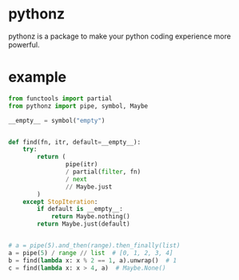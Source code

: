 # pythonz

pythonz is a package to make your python coding experience more powerful.

# example

```python
from functools import partial
from pythonz import pipe, symbol, Maybe

__empty__ = symbol("empty")


def find(fn, itr, default=__empty__):
    try:
        return (
                pipe(itr)
                / partial(filter, fn)
                / next
                // Maybe.just
        )
    except StopIteration:
        if default is __empty__:
            return Maybe.nothing()
        return Maybe.just(default)


# a = pipe(5).and_then(range).then_finally(list) 
a = pipe(5) / range // list  # [0, 1, 2, 3, 4] 
b = find(lambda x: x % 2 == 1, a).unwrap()  # 1
c = find(lambda x: x > 4, a)  # Maybe.None()
```

